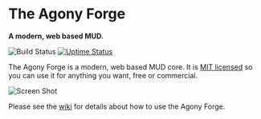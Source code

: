# The Agony Forge

**A modern, web based MUD.**

![Build Status](https://codebuild.us-west-2.amazonaws.com/badges?uuid=eyJlbmNyeXB0ZWREYXRhIjoieVlBaTI5bFducnovY2YrQ3RSVEV4Q3ZwRG02VXhnbGlscEI1dTNIaDdmQk9weFlxZTN0MWJ6b21tMXVmZDNYVjQ2WkRpMTBZV3ZQckFoeDVuVm1DU1NVPSIsIml2UGFyYW1ldGVyU3BlYyI6Ijd1RnpYaGNsRjZhL0xMWXoiLCJtYXRlcmlhbFNldFNlcmlhbCI6MX0%3D&branch=master)
[![Uptime Status](https://img.shields.io/uptimerobot/ratio/7/m780157574-3e51f055cd847dfba406172d.svg)](https://play.agonyengine.com)

The Agony Forge is a modern, web based MUD core. It is [MIT licensed](https://raw.githubusercontent.com/scionaltera/agony-forge/master/LICENSE) so you can use it for anything you want, free or commercial.

![Screen Shot](https://agonyforge.com/agony-forge-screen.png)

Please see the [wiki](https://github.com/scionaltera/agony-forge/wiki) for details about how to use the Agony Forge.
